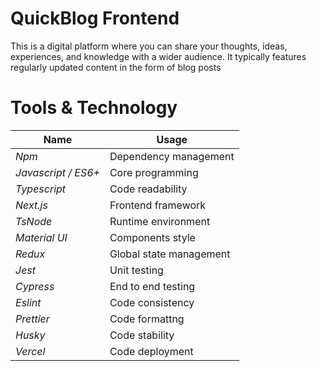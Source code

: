 # QuickBlog Frontend

This is a digital platform where you can share your thoughts, ideas, experiences, and knowledge with a wider audience. It typically features regularly updated content in the form of blog posts

# Tools & Technology

| Name                | Usage                   |
| ------------------- | ----------------------- |
| _Npm_               | Dependency management   |
| _Javascript / ES6+_ | Core programming        |
| _Typescript_        | Code readability        |
| _Next.js_           | Frontend framework      |
| _TsNode_            | Runtime environment     |
| _Material UI_       | Components style        |
| _Redux_             | Global state management |
| _Jest_              | Unit testing            |
| _Cypress_           | End to end testing      |
| _Eslint_            | Code consistency        |
| _Prettier_          | Code formattng          |
| _Husky_             | Code stability          |
| _Vercel_            | Code deployment         |
